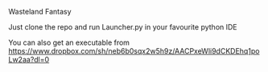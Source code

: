 Wasteland Fantasy

Just clone the repo and run Launcher.py in your favourite python IDE

You can also get an executable from https://www.dropbox.com/sh/neb6b0sqx2w5h9z/AACPxeWli9dCKDEhq1poLw2aa?dl=0
